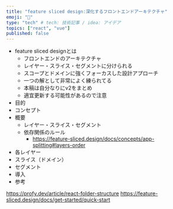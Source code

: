 ```yaml
---
title: "feature sliced design:深化するフロントエンドアーキテクチャ"
emoji: "📝"
type: "tech" # tech: 技術記事 / idea: アイデア
topics: ["react", "vue"]
published: false
---
```


- feature sliced designとは
  - フロントエンドのアーキテクチャ
  - レイヤー・スライス・セグメントに分けられる
  - スコープとドメインに強くフォーカスした設計アプローチ
  - 一つの解として非常によく練られてる
  - 本稿は自分なりにv2をまとめ
  - 適宜更新する可能性があるので注意
- 目的
- コンセプト
- 概要
    - レイヤー・スライス・セグメント
    - 依存関係のルール
        - https://feature-sliced.design/docs/concepts/app-splitting#layers-order
- 各レイヤー
- スライス（ドメイン）
- セグメント
- 導入
- 参考

https://profy.dev/article/react-folder-structure
https://feature-sliced.design/docs/get-started/quick-start
